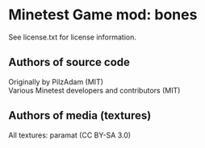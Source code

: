 Minetest Game mod: bones
========================
See license.txt for license information.

Authors of source code
----------------------
Originally by PilzAdam (MIT)<br>
Various Minetest developers and contributors (MIT)

Authors of media (textures)
---------------------------
All textures: paramat (CC BY-SA 3.0)
